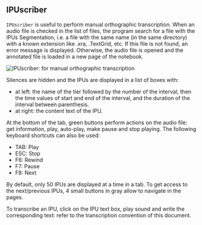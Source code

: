 ## IPUscriber

`IPUscriber` is useful to perform manual orthographic transcription. 
When an audio file is checked in the list of files, the program search for a file
with the IPUs Segmentation, i.e. a file with the same name (in the same directory) 
with a known extension like .xra, .TextGrid, etc. If this file is not found,
an error message is displayed. Otherwise, the audio file is opened and the
annotated file is loaded in a new page of the notebook.

![IPUscriber: for manual orthographic transcription](./etc/screenshots/IPUscriber.png)

Silences are hidden and the IPUs are displayed in a list of boxes with:

- at left: the name of the tier followed by the number of the interval, then the
  time values of start and end of the interval, and the duration of the interval
  between parenthesis.
- at right: the content text of the IPU.

At the bottom of the tab, green buttons perform actions on the audio file:
get information, play, auto-play, make pause and stop playing.
The following keyboard shortcuts can also be used:

- TAB: Play
- ESC: Stop
- F6: Rewind
- F7: Pause
- F8: Next

By default, only 50 IPUs are displayed at a time in a tab. To get access to 
the next/previous IPUs, 4 small buttons in gray allow to navigate in the 
pages.

To transcribe an IPU, click on the IPU text box, play sound and write 
the corresponding text: refer to the transcription convention of 
this document.
